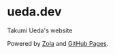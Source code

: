 # ueda.dev

Takumi Ueda's website

Powered by [Zola](https://www.getzola.org/) and [GitHub Pages](https://pages.github.com/).

